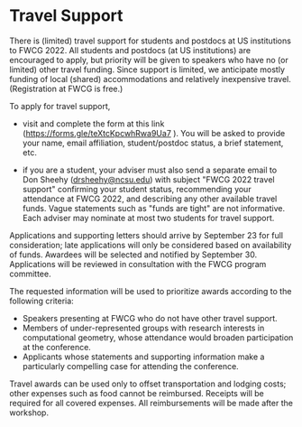 # Travel Support


There is (limited) travel support for students and postdocs at US institutions to FWCG 2022.
All students and postdocs (at US institutions) are encouraged to apply, but
priority will be given to speakers who have no (or limited) other travel
funding. Since support is limited, we anticipate mostly funding of local
(shared) accommodations and relatively inexpensive travel. (Registration at
FWCG is free.)

To apply for travel support,

- visit and complete the form at this link (https://forms.gle/teXtcKpcwhRwa9Ua7
).  You will
  be asked to provide your name, email affiliation, student/postdoc status,
  a brief statement, etc.

- if you are a student, your adviser must also send a separate email to Don
  Sheehy (drsheehy@ncsu.edu) with subject "FWCG 2022 travel support"
  confirming your student status, recommending your attendance at FWCG 2022,
  and describing any other available travel funds. Vague statements such as
  "funds are tight" are not informative. Each adviser may nominate at most
  two students for travel support.

Applications and supporting letters should arrive by September 23 for full
consideration; late applications will only be considered based on
availability of funds. Awardees will be selected and notified by
September 30.  Applications will be reviewed in consultation with the FWCG
program committee.

The requested information will be used to prioritize awards according to the
following criteria:

- Speakers presenting at FWCG who do not have other travel support.
- Members of under-represented groups with research interests in
  computational geometry, whose attendance would broaden participation at the
  conference.
- Applicants whose statements and supporting information make a particularly
  compelling case for attending the conference.

Travel awards can be used only to offset transportation and lodging costs;
other expenses such as food cannot be reimbursed. Receipts will be required
for all covered expenses. All reimbursements will be made after the workshop.
